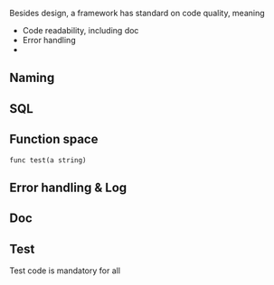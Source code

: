 Besides design, a framework has standard on code quality, meaning
- Code readability, including doc
- Error handling
-

Naming
---------

SQL
------


Function space
----------
```
func test(a string)
```

Error handling & Log
-----------


Doc
-----------


Test
----------
Test code is mandatory for all
